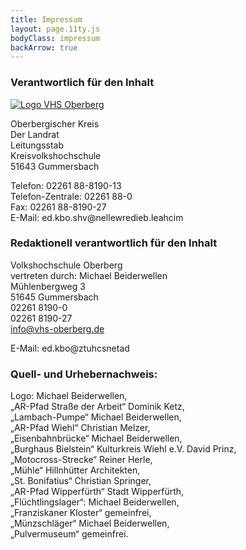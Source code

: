 ```yaml
---
title: Impressum
layout: page.11ty.js
bodyClass: impressum
backArrow: true
---
```

### Verantwortlich für den Inhalt

<a href="https://www.obk.de"><img src="/assets/images/logos-partner/obk_landrat_web.jpg" alt="Logo VHS Oberberg"></a>

Oberbergischer Kreis  
Der Landrat  
Leitungsstab  
Kreisvolkshochschule  
51643 Gummersbach  
  
Telefon: 02261 88-8190-13  
Telefon-Zentrale: 02261 88-0  
Fax: 02261 88-8190-27  
E-Mail: <a data-js-to="michael.beiderwellen" data-js-domain="vhs.obk.de" class="is-rev">ed<!-- check -->.kbo.shv@<!--check -->nellewredieb.leahcim</a>
 

### Redaktionell verantwortlich für den Inhalt
Volkshochschule Oberberg<br>
vertreten durch: Michael Beiderwellen<br>
Mühlenbergweg 3<br>
51645 Gummersbach<br>
02261 8190-0<br>
02261 8190-27<br>
info@vhs-oberberg.de<br>

E-Mail: <a data-js-to="info" data-js-domain="vhs-oberberg.de" class="is-rev">ed.kb<!--check-->o@zt<!--check-->uhcsnetad</a>

### Quell- und Urhebernachweis: 
Logo: Michael Beiderwellen, <br>
„AR-Pfad Straße der Arbeit“ Dominik Ketz,<br> 
„Lambach-Pumpe“ Michael Beiderwellen, <br>
„AR-Pfad Wiehl“ Christian Melzer,<br> 
„Eisenbahnbrücke“ Michael Beiderwellen, <br>
„Burghaus Bielstein“ Kulturkreis Wiehl e.V. David Prinz,<br> 
„Motocross-Strecke“ Reiner Herle, <br>
„Mühle“ Hillnhütter Architekten, <br>
„St. Bonifatius“ Christian Springer, <br>
„AR-Pfad Wipperfürth“ Stadt Wipperfürth, <br>
„Flüchtlingslager“: Michael Beiderwellen, <br>
„Franziskaner Kloster“ gemeinfrei, <br>
„Münzschläger“ Michael Beiderwellen, <br>
„Pulvermuseum“ gemeinfrei.
